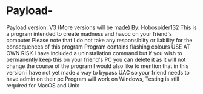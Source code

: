 # Payload-
Payload version: V3 (More versions will be made) By: Hobospider132  This is a program intended to create madness and havoc on your friend's computer Please note that I do not take any responsiblity or liability for the consequences of this program Program contains flashing colours USE AT OWN RISK I have included a uninstallation command but if you wish to permanently keep this on your friend's PC you can delete it as it will not change the course of the program I would also like to mention that in this version i have not yet made a way to bypass UAC so your friend needs to have admin on their pc Program will work on Windows, Testing is still required for MacOS and Unix 
